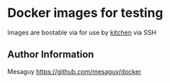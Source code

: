 # Docker images for testing

Images are bootable via for use by [kitchen](https://kitchen.ci) via SSH

## Author Information
Mesaguy
https://github.com/mesaguy/docker
